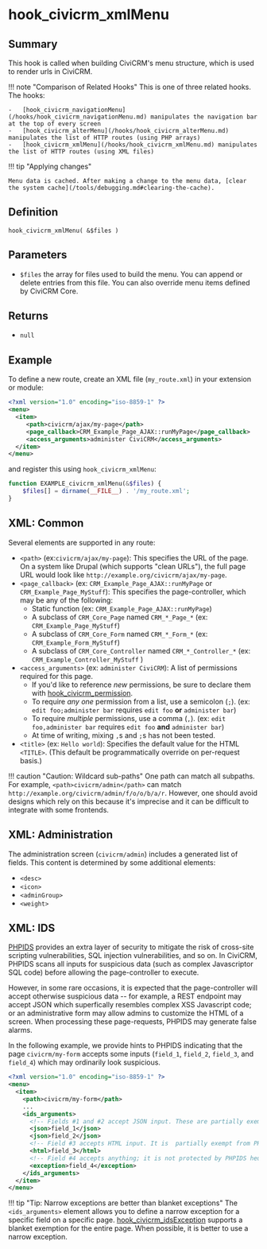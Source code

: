# hook_civicrm_xmlMenu

## Summary

This hook is called when building CiviCRM's menu structure, which is
used to render urls in CiviCRM.

!!! note "Comparison of Related Hooks"
    This is one of three related hooks. The hooks:

    -   [hook_civicrm_navigationMenu](/hooks/hook_civicrm_navigationMenu.md) manipulates the navigation bar at the top of every screen
    -   [hook_civicrm_alterMenu](/hooks/hook_civicrm_alterMenu.md) manipulates the list of HTTP routes (using PHP arrays)
    -   [hook_civicrm_xmlMenu](/hooks/hook_civicrm_xmlMenu.md) manipulates the list of HTTP routes (using XML files)

!!! tip "Applying changes"

    Menu data is cached. After making a change to the menu data, [clear the system cache](/tools/debugging.md#clearing-the-cache).

## Definition

    hook_civicrm_xmlMenu( &$files )

## Parameters

-   `$files` the array for files used to build the menu. You can append
    or delete entries from this file. You can also override menu items
    defined by CiviCRM Core.

## Returns

-   `null`

## Example

To define a new route, create an XML file (`my_route.xml`) in your extension or module:

```xml
<?xml version="1.0" encoding="iso-8859-1" ?>
<menu>
  <item>
     <path>civicrm/ajax/my-page</path>
     <page_callback>CRM_Example_Page_AJAX::runMyPage</page_callback>
     <access_arguments>administer CiviCRM</access_arguments>
  </item>
</menu>
```

and register this using `hook_civicrm_xmlMenu`:

```php
function EXAMPLE_civicrm_xmlMenu(&$files) {
    $files[] = dirname(__FILE__) . '/my_route.xml';
}
```

## XML: Common

Several elements are supported in any route:

 * `<path>` (ex:`civicrm/ajax/my-page`): This specifies the URL of the page. On a system like Drupal (which supports "clean URLs"), the full page URL would look like `http://example.org/civicrm/ajax/my-page`.
 * `<page_callback>` (ex: `CRM_Example_Page_AJAX::runMyPage` or `CRM_Example_Page_MyStuff`): This specifies the page-controller, which may be any of the following:
    * Static function (ex: `CRM_Example_Page_AJAX::runMyPage`)
    * A subclass of `CRM_Core_Page` named `CRM_*_Page_*` (ex: `CRM_Example_Page_MyStuff`)
    * A subclass of `CRM_Core_Form` named `CRM_*_Form_*` (ex: `CRM_Example_Form_MyStuff`)
    * A subclass of `CRM_Core_Controller` named `CRM_*_Controller_*` (ex: `CRM_Example_Controller_MyStuff` )
 * `<access_arguments>` (ex: `administer CiviCRM`): A list of permissions required for this page.
    * If you'd like to reference *new* permissions, be sure to declare them with [hook_civicrm_permission](/hooks/hook_civicrm_permission.md).
    * To require *any one* permission from a list, use a semicolon (`;`). (ex: `edit foo;administer bar` requires `edit foo` **or** `administer bar`)
    * To require *multiple* permissions, use a comma (`,`). (ex: `edit foo,administer bar` requires `edit foo` **and** `administer bar`)
    * At time of writing, mixing `,`s and `;`s has not been tested.
 * `<title>` (ex: `Hello world`): Specifies the default value for the HTML `<TITLE>`. (This default be programmatically override on per-request basis.)

!!! caution "Caution: Wildcard sub-paths"
    One path can match all subpaths.  For example, `<path>civicrm/admin</path>` can match `http://example.org/civicrm/admin/f/o/o/b/a/r`.  However, one should avoid designs which rely on this because it's imprecise and it can be difficult to integrate with some frontends.

## XML: Administration

The administration screen (`civicrm/admin`) includes a generated list of fields. This content is determined by some additional elements:

 * `<desc>`
 * `<icon>`
 * `<adminGroup>`
 * `<weight>`

## XML: IDS

[PHPIDS](https://github.com/PHPIDS/PHPIDS) provides an extra layer of
security to mitigate the risk of cross-site scripting vulnerabilities, SQL
injection vulnerabilities, and so on.  In CiviCRM, PHPIDS scans all inputs
for suspicious data (such as complex Javascriptor SQL code) before allowing
the page-controller to execute.

However, in some rare occasions, it is expected that the page-controller
will accept otherwise suspicious data -- for example, a REST endpoint may
accept JSON which superfically resembles complex XSS Javascript code; or an
administrative form may allow admins to customize the HTML of a screen.
When processing these page-requests, PHPIDS may generate false alarms.

In the following example, we provide hints to PHPIDS indicating that the
page `civicrm/my-form` accepts some inputs (`field_1`, `field_2`, `field_3`,
and `field_4`) which may ordinarily look suspicious.

```xml
<?xml version="1.0" encoding="iso-8859-1" ?>
<menu>
  <item>
    <path>civicrm/my-form</path>
    ...
    <ids_arguments>
      <!-- Fields #1 and #2 accept JSON input. These are partially exempt from PHPIDS -- they use less aggressive heuristics. -->
      <json>field_1</json>
      <json>field_2</json>
      <!-- Field #3 accepts HTML input. It is  partially exempt from PHPIDS -- they use less aggressive heuristics. -->
      <html>field_3</html>
      <!-- Field #4 accepts anything; it is not protected by PHPIDS heuristics. -->
      <exception>field_4</exception>
    </ids_arguments>
  </item>
</menu>
```

!!! tip "Tip: Narrow exceptions are better than blanket exceptions"
    The `<ids_arguments>` element allows you to define a narrow exception for a specific field on a specific page.
    [hook_civicrm_idsException](/hooks/hook_civicrm_idsException.md) supports a blanket exemption for the entire page.
    When possible, it is better to use a narrow exception.
